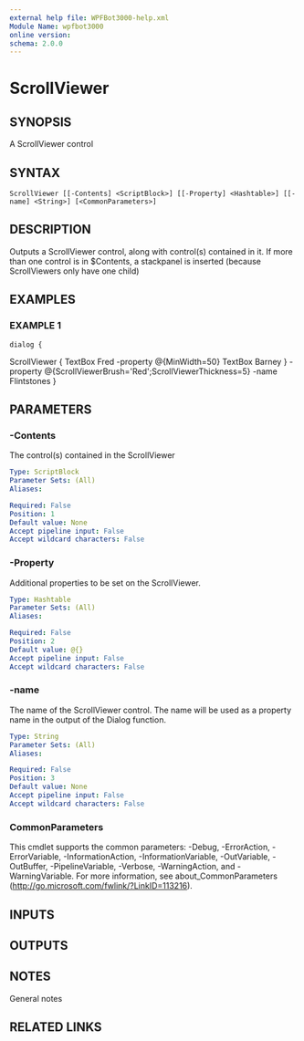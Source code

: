 ```yaml
---
external help file: WPFBot3000-help.xml
Module Name: wpfbot3000
online version:
schema: 2.0.0
---
```


# ScrollViewer

## SYNOPSIS
A ScrollViewer control

## SYNTAX

```
ScrollViewer [[-Contents] <ScriptBlock>] [[-Property] <Hashtable>] [[-name] <String>] [<CommonParameters>]
```

## DESCRIPTION
Outputs a ScrollViewer control, along with control(s) contained in it. 
If more than one control is in $Contents, a stackpanel is inserted (because ScrollViewers only have one child)

## EXAMPLES

### EXAMPLE 1
```
dialog {
```

ScrollViewer  {
        TextBox Fred -property @{MinWidth=50}
        TextBox Barney
    } -property @{ScrollViewerBrush='Red';ScrollViewerThickness=5} -name Flintstones
}

## PARAMETERS

### -Contents
The control(s) contained in the ScrollViewer

```yaml
Type: ScriptBlock
Parameter Sets: (All)
Aliases:

Required: False
Position: 1
Default value: None
Accept pipeline input: False
Accept wildcard characters: False
```

### -Property
Additional properties to be set on the ScrollViewer.

```yaml
Type: Hashtable
Parameter Sets: (All)
Aliases:

Required: False
Position: 2
Default value: @{}
Accept pipeline input: False
Accept wildcard characters: False
```

### -name
The name of the ScrollViewer control. 
The name will be used as a property name in the output of the Dialog function.

```yaml
Type: String
Parameter Sets: (All)
Aliases:

Required: False
Position: 3
Default value: None
Accept pipeline input: False
Accept wildcard characters: False
```

### CommonParameters
This cmdlet supports the common parameters: -Debug, -ErrorAction, -ErrorVariable, -InformationAction, -InformationVariable, -OutVariable, -OutBuffer, -PipelineVariable, -Verbose, -WarningAction, and -WarningVariable.
For more information, see about_CommonParameters (http://go.microsoft.com/fwlink/?LinkID=113216).

## INPUTS

## OUTPUTS

## NOTES
General notes

## RELATED LINKS

